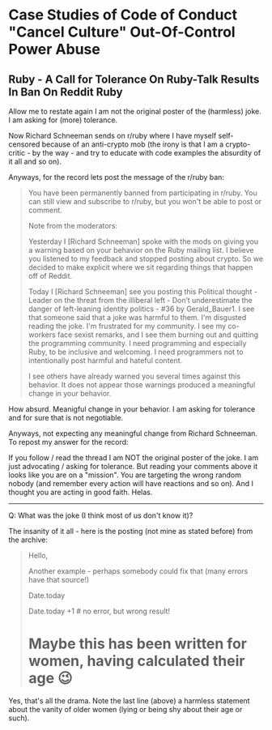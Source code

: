 # Case Studies of Code of Conduct "Cancel Culture" Out-Of-Control Power Abuse


## Ruby - A Call for Tolerance On Ruby-Talk Results In Ban On Reddit Ruby


Allow me to restate again I am not the original poster of the
(harmless) joke. I am asking for (more) tolerance.

Now Richard Schneeman sends on r/ruby where I have myself
self-censored because of an anti-crypto mob (the irony is that I am a
crypto-critic - by the way - and try to educate with code examples the
absurdity of it all and so on).

Anyways, for the record lets post the message of the r/ruby ban:

> You have been permanently banned from participating in r/ruby.
> You can still view and subscribe to r/ruby, but you won't be able
>  to post or comment.
>
> Note from the moderators:
>
> Yesterday I [Richard Schneeman] spoke with the mods on giving you a warning based on your
> behavior on the Ruby mailing list. I believe you listened to my feedback and
> stopped posting about crypto. So we decided to make explicit where we sit
>  regarding things that happen off of Reddit.
>
> Today I [Richard Schneeman] see you posting this Political thought - Leader on the threat from the illiberal left - Don’t underestimate the danger of left-leaning identity politics - #36 by Gerald_Bauer1. I see that someone said that a joke was harmful to them. I'm disgusted reading the joke. I'm frustrated for my community. I see my co-workers face sexist remarks, and I see them burning out and quitting the programming community. I need programming and especially Ruby, to be inclusive and welcoming. I need programmers not to intentionally post harmful and hateful content.
>
> I see others have already warned you several times against this behavior.
> It does not appear those warnings produced a meaningful
>  change in your behavior.
>

How absurd. Meanigful change in your behavior. I am asking for
tolerance and for sure that is not negotiable.

Anyways, not expecting any meaningful change from Richard
Schneeman. To repost my answer for the record:

If you follow / read the thread I am NOT the original poster of the
joke. I am just advocating / asking for tolerance. But reading your
comments above it looks like you are on a "mission". You are targeting
the wrong random nobody (and remember every action will have reactions
and so on). And I thought you are acting in good faith. Helas.

----

Q: What was the joke (I think most of us don't know it)?

The insanity of it all - here is the posting (not mine as stated before) from the archive:

> Hello,
>
> Another example - perhaps somebody could fix that
> (many errors have that source!)
>
> Date.today
>
> Date.today +1 # no error, but wrong result!
>
> # Maybe this has been written for women, having calculated their age :wink:


Yes, that's all the drama.
Note the last line (above) a harmless statement about the vanity of older women (lying or being shy about their age or such).  


